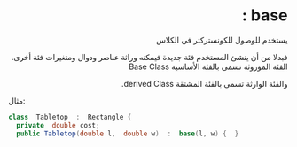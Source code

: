 
<div dir = "rtl">

# base :

يستخدم للوصول للكونستركتر في الكلاس

فبدلا من أن ينشئ المستخدم فئة جديدة فيمكنه وراثة عناصر ودوال  ومتغيرات  فئة أخرى. الفئة الموروثة تسمى بالفئة الأساسية  Base Class

والفئة الوارثة تسمى بالفئة المشتقة derived Class.
</div>

مثال:
```c#
class  Tabletop  :  Rectangle {
  private  double cost;
  public Tabletop(double l,  double w)  :  base(l, w) {  }
```
